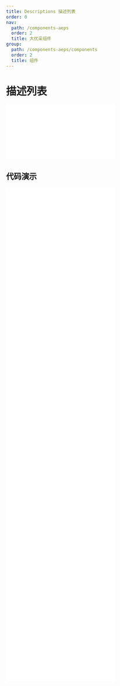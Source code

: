 ```yaml
---
title: Descriptions 描述列表
order: 0
nav:
  path: /components-aeps
  order: 2
  title: 大优采组件
group:
  path: /components-aeps/components
  order: 2
  title: 组件
---
```


# 描述列表

<div>
<embed src="@docs-common/descriptions/index.md"></embed>
</div>
        
## 代码演示

<Row gutter=8>

  <Col span=24>
    
  <div class="code-box"><embed src="@abiz-rc-aeps/descriptions/demo/basic-descriptions-aeps.md"></embed></div>
          
  <div class="code-box"><embed src="@abiz-rc-aeps/descriptions/demo/border-descriptions-aeps.md"></embed></div>
          
  <div class="code-box"><embed src="@abiz-rc-aeps/descriptions/demo/text-descriptions-aeps.md"></embed></div>
          
  <div class="code-box"><embed src="@abiz-rc-aeps/descriptions/demo/size-descriptions-aeps.md"></embed></div>
          
  <div class="code-box"><embed src="@abiz-rc-aeps/descriptions/demo/responsive-descriptions-aeps.md"></embed></div>
          
  <div class="code-box"><embed src="@abiz-rc-aeps/descriptions/demo/vertical-descriptions-aeps.md"></embed></div>
          
  <div class="code-box"><embed src="@abiz-rc-aeps/descriptions/demo/vertical-border-descriptions-aeps.md"></embed></div>
          
  <div class="code-box"><embed src="@abiz-rc-aeps/descriptions/demo/style-descriptions-aeps.md"></embed></div>
          
  </Col>
          
</Row>
        
<div><embed src="@docs-common/descriptions/index-api.md"></embed><div>
